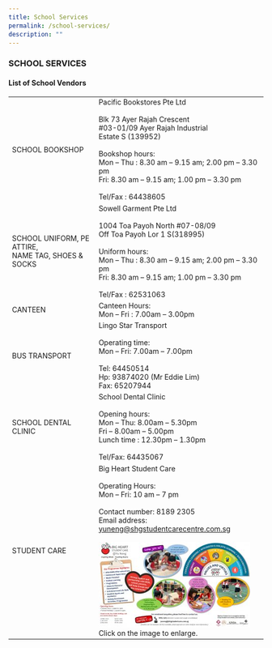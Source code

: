 ```yaml
---
title: School Services
permalink: /school-services/
description: ""
---
```

### SCHOOL SERVICES

#### List of School Vendors

| | |
| --- | --- |
| SCHOOL BOOKSHOP | Pacific Bookstores Pte Ltd<br><br>Blk 73 Ayer Rajah Crescent<br>#03-01/09 Ayer Rajah Industrial<br>Estate S (139952)<br><br>Bookshop hours:<br>Mon – Thu : 8.30 am – 9.15 am; 2.00 pm – 3.30 pm<br>Fri: 8.30 am – 9.15 am; 1.00 pm – 3.30 pm<br><br>Tel/Fax : 64438605 |
| SCHOOL UNIFORM, PE ATTIRE,<br>NAME TAG, SHOES & SOCKS | Sowell Garment Pte Ltd<br><br>1004 Toa Payoh North #07-08/09<br>Off Toa Payoh Lor 1 S(318995)<br><br>Uniform hours:<br>Mon – Thu : 8.30 am – 9.15 am; 2.00 pm – 3.30 pm<br>Fri: 8.30 am – 9.15 am; 1.00 pm – 3.30 pm<br><br>Tel/Fax : 62531063  |
| CANTEEN | Canteen Hours:<br>Mon – Fri : 7.00am – 3.00pm  |
| BUS TRANSPORT | Lingo Star Transport<br><br>Operating time:<br>Mon – Fri: 7.00am – 7.00pm<br><br>Tel: 64450514<br>Hp: 93874020 (Mr Eddie Lim)<br>Fax: 65207944<br>  |
| SCHOOL DENTAL CLINIC | School Dental Clinic<br><br>Opening hours:<br>Mon – Thu: 8.00am – 5.30pm<br>Fri – 8.00am – 5.00pm<br>Lunch time : 12.30pm – 1.30pm<br><br>Tel/Fax: 64435067 |
| STUDENT CARE | Big Heart Student Care<br><br>Operating Hours:<br>Mon – Fri: 10 am – 7 pm<br><br>Contact number: 8189 2305<br>Email address: [yuneng@shgstudentcarecentre.com.sg](mailto:yuneng@shgstudentcarecentre.com.sg)<br><br>[![](/images/YN-Big-Heart-300x169.jpg)](/images/YN-Big-Heart.jpg)<br>Click on the image to enlarge. |